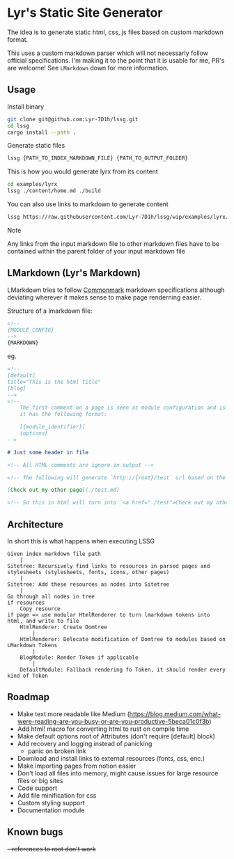 # Lyr's Static Site Generator

The idea is to generate static html, css, js files based on custom markdown format.

This uses a custom markdown parser which will not necessarly follow official specifications. I'm making it to the point that it is usable for me, PR's are welcome! See `LMarkdown` down for more information.

## Usage

Install binary

```bash
git clone git@github.com:Lyr-7D1h/lssg.git
cd lssg
cargo install --path .
```

Generate static files

```bash
lssg {PATH_TO_INDEX_MARKDOWN_FILE} {PATH_TO_OUTPUT_FOLDER}
```

This is how you would generate lyrx from its content

```bash
cd examples/lyrx
lssg ./content/home.md ./build
```

You can also use links to markdown to generate content

```bash
lssg https://raw.githubusercontent.com/Lyr-7D1h/lssg/wip/examples/lyrx/home.md ./build
```

> [!NOTE]
> Any links from the input markdown file to other markdown files have to be contained within the parent folder of your input markdown file

## LMarkdown (Lyr's Markdown)

LMarkdown tries to follow [Commonmark](https://commonmark.org/) markdown specifications although deviating wherever it makes sense to make page renderning easier.

Structure of a lmarkdown file:

```markdown
<!--
{MODULE_CONFIG}
-->
{MARKDOWN}
```

eg.

```markdown
<!--
[default]
title="This is the html title"
[blog]
-->
<!--
    The first comment on a page is seen as module configuration and is parsed as toml 
    it has the following format:

    [{module_identifier}]
    {options}
-->

# Just some header in file

<!-- All HTML comments are ignore in output -->

<!-- The following will generate `http://{root}/test` url based on the markdown file -->

[Check out my other page](./test.md)

<!-- So this in html will turn into `<a href="./test">Check out my other page</a>` -->
```

## Architecture

In short this is what happens when executing LSSG

```
Given index markdown file path
    |
Sitetree: Recursively find links to resources in parsed pages and stylesheets (stylesheets, fonts, icons, other pages)
    |
Sitetree: Add these resources as nodes into Sitetree
    |
Go through all nodes in tree
if resources 
    Copy resource
if page => use modular HtmlRenderer to turn lmarkdown tokens into html, and write to file
    HtmlRenderer: Create Domtree 
        |
    HtmlRenderer: Delecate modification of Domtree to modules based on LMarkdown Tokens
        |
    BlogModule: Render Token if applicable
        |
    DefaultModule: Fallback rendering fo Token, it should render every kind of Token
```

## Roadmap
- Make text more readable like Medium (https://blog.medium.com/what-were-reading-are-you-busy-or-are-you-productive-5beca01c0f3b)
- Add html! macro for converting html to rust on compile time
- Make default options root of Attributes (don't require [default] block) 
- Add recovery and logging instead of panicking
    - panic on broken link
- Download and install links to external resources (fonts, css, enc.)
- Make importing pages from notion easier
- Don't load all files into memory, might cause issues for large resource files or big sites
- Code support
- Add file minification for css
- Custom styling support
- Documentation module

## Known bugs
~~- references to root don't work~~
